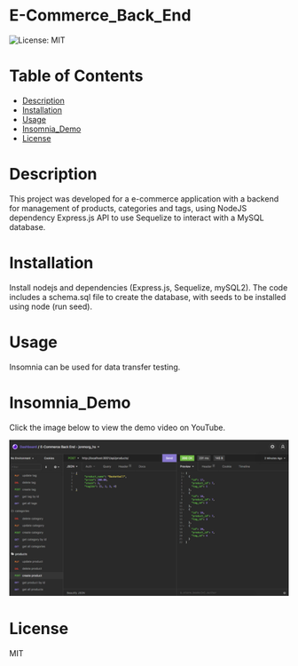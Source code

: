 # E-Commerce_Back_End

![License: MIT](https://img.shields.io/badge/License-MIT-yellow.svg)

# Table of Contents

- [Description](#description)
- [Installation](#installation)
- [Usage](#usage)
- [Insomnia_Demo](#insomnia_demo)
- [License](#license)

# Description

This project was developed for a e-commerce application with a backend for management of products, categories and tags, using NodeJS dependency Express.js API to use Sequelize to interact with a MySQL database.

# Installation

Install nodejs and dependencies (Express.js, Sequelize, mySQL2). The code includes a schema.sql file to create the database, with seeds to be installed using node (run seed).

# Usage

Insomnia can be used for data transfer testing.

# Insomnia_Demo

Click the image below to view the demo video on YouTube.

[![demo](assets/images/screenshot.png)](https://youtu.be/eHyZuIMMUZ0)

# License

MIT
